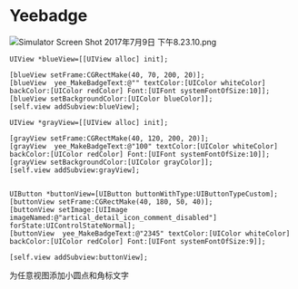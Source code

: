# Yeebadge

![Simulator Screen Shot 2017年7月9日 下午8.23.10.png](http://upload-images.jianshu.io/upload_images/1488651-b816a3792c207c45.png?imageMogr2/auto-orient/strip%7CimageView2/2/w/1240)

```
UIView *blueView=[[UIView alloc] init];

[blueView setFrame:CGRectMake(40, 70, 200, 20)];
[blueView  yee_MakeBadgeText:@"" textColor:[UIColor whiteColor] backColor:[UIColor redColor] Font:[UIFont systemFontOfSize:10]];
[blueView setBackgroundColor:[UIColor blueColor]];
[self.view addSubview:blueView];

UIView *grayView=[[UIView alloc] init];

[grayView setFrame:CGRectMake(40, 120, 200, 20)];
[grayView  yee_MakeBadgeText:@"100" textColor:[UIColor whiteColor] backColor:[UIColor redColor] Font:[UIFont systemFontOfSize:10]];
[grayView setBackgroundColor:[UIColor grayColor]];
[self.view addSubview:grayView];


UIButton *buttonView=[UIButton buttonWithType:UIButtonTypeCustom];
[buttonView setFrame:CGRectMake(40, 180, 50, 40)];
[buttonView setImage:[UIImage imageNamed:@"artical_detail_icon_comment_disabled"] forState:UIControlStateNormal];
[buttonView  yee_MakeBadgeText:@"2345" textColor:[UIColor whiteColor] backColor:[UIColor redColor] Font:[UIFont systemFontOfSize:9]];

[self.view addSubview:buttonView];
```
为任意视图添加小圆点和角标文字
